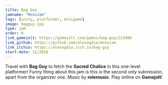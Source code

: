 ```yaml
---
title: Bag Guy
jamname: "MonoJam"
tags: [unity, platformer, minigame]
image: bagguy.jpg
type: jam
order: 0
link_gamejolt: https://gamejolt.com/games/bag-guy/212986
link_github: https://github.com/alesegdia/monojam
link_itchio: https://alesegdia.itch.io/bag-guy
start-date: 11/2016
---
```


Travel with **Bag Guy** to fetch the **Sacred Chalice** in this one-level platformer! Funny thing about this jam is this is the second only submission, apart from the organizer one. Music by **rolemusic**. Play online on **Gamejolt**!
